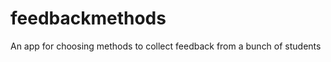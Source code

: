 feedbackmethods
===============

An app for choosing methods to collect feedback from a bunch of students
